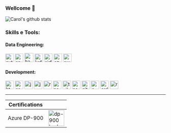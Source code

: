 ### Wellcome 👋

<!--
```py
autoria = "Príncipe, Pequeno"
def frase_de_vida(pp):
  return print(f"Só de vê bem com o coração, o essencial é invisível aos olhos... ({pp})")

frase_de_vida(autoria)
```
![image](https://github.com/user-attachments/assets/95aa483e-de8e-4838-85ca-fe474d1907ae)
-->

![Carol's github stats](https://bad-apple-github-readme.vercel.app/api?username=cahalvs&show_icons=true&count_private=true&line_height=20&icon_color=fff&theme=dark&title_color=fff)

### Skills e Tools:

<div align="left">
  
  #### Data Engineering:
  
  <img src="https://cdn.jsdelivr.net/gh/devicons/devicon@latest/icons/python/python-original.svg" alt="python" width="26"/>
  <img src="https://cdn.jsdelivr.net/gh/devicons/devicon@latest/icons/apachespark/apachespark-original.svg" alt="apache spark" width="26"/>
  <img src="https://cdn.jsdelivr.net/gh/devicons/devicon@latest/icons/hadoop/hadoop-original.svg" alt="hadoop" width="28"/>
  <img src="https://cdn.jsdelivr.net/gh/devicons/devicon@latest/icons/apachekafka/apachekafka-original.svg" alt="kafka" width="26"/>          
  <img src="https://cdn.jsdelivr.net/gh/devicons/devicon@latest/icons/apacheairflow/apacheairflow-original.svg" alt="airflow" width="26"/>
  <img src="https://cdn.jsdelivr.net/gh/devicons/devicon@latest/icons/azure/azure-original.svg" alt="azure" width="26"/>
  <img src="https://cdn.jsdelivr.net/gh/devicons/devicon@latest/icons/amazonwebservices/amazonwebservices-original-wordmark.svg" alt="aws" width="26"/>

  #### Development:

  <img src="https://cdn.jsdelivr.net/gh/devicons/devicon@latest/icons/html5/html5-original.svg" alt="html5" width="26"/>
  <img src="https://cdn.jsdelivr.net/gh/devicons/devicon@latest/icons/css3/css3-original.svg" alt="css3" width="26"/>
  <img src="https://cdn.jsdelivr.net/gh/devicons/devicon@latest/icons/javascript/javascript-original.svg" alt="javascript" width="26"/>
  <img src="https://cdn.jsdelivr.net/gh/devicons/devicon@latest/icons/typescript/typescript-original.svg" alt="javascript" width="26"/>
  <img src="https://cdn.jsdelivr.net/gh/devicons/devicon@latest/icons/react/react-original.svg" alt="react" width="26"/>
  <img src="https://cdn.jsdelivr.net/gh/devicons/devicon@latest/icons/nextjs/nextjs-original.svg" alt="nextjs" width="26"/>
  <img src="https://cdn.jsdelivr.net/gh/devicons/devicon@latest/icons/tailwindcss/tailwindcss-original.svg" alt="tailwindcss" width="26"/>
  <img src="https://cdn.jsdelivr.net/gh/devicons/devicon@latest/icons/nodejs/nodejs-original.svg" alt="node" width="26"/>
  <img src="https://cdn.jsdelivr.net/gh/devicons/devicon@latest/icons/git/git-original.svg" alt="git" width="26"/>
  <img src="https://cdn.jsdelivr.net/gh/devicons/devicon@latest/icons/cplusplus/cplusplus-original.svg" alt="c++" width="26"/>
  <img src="https://cdn.jsdelivr.net/gh/devicons/devicon@latest/icons/arduino/arduino-original.svg" alt="arduino" width="26"/>
  <img src="https://cdn.jsdelivr.net/gh/devicons/devicon@latest/icons/raspberrypi/raspberrypi-original.svg" alt="raspberrybi" width="26"/>

</div>

***

| Certifications | |
| -------------- | --- |
| Azure DP-900   | <img src="https://learn.microsoft.com/pt-br/media/learn/certification/badges/microsoft-certified-fundamentals-badge.svg" alt="dp-900 badge" width="50"/> |

</div>
